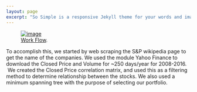 ```yaml
---
layout: page
excerpt: "So Simple is a responsive Jekyll theme for your words and images."
---
```


<figure>
	<a href="https://github.com/verali0816/aiyamaya/blob/master/images/Method.png?raw=true
"><img src="https://github.com/verali0816/aiyamaya/blob/master/images/Method.png?raw=true" alt="image"></a>
	<figcaption><a href="https://github.com/verali0816/aiyamaya/blob/master/images/Method.png?raw=true" title="Work Flow">Work Flow</a>.</figcaption>
</figure>

To accomplish this, we started by web scraping the S&P wikipedia page to get the name of the companies. We used the module Yahoo Finance to download the Closed Price and Volume for ~250 days/year for 2008-2016.  We created the Closed Price correlation matrix, and used this as a filtering method to determine relationship between the stocks. We also used a minimum spanning tree with the purpose of selecting our portfolio. 
